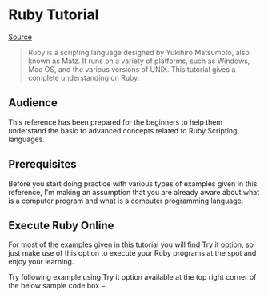 # Ruby Tutorial

[Source](http://www.tutorialspoint.com/ruby/index.htm)

> Ruby is a scripting language designed by Yukihiro Matsumoto, also known as Matz. It runs on a variety of platforms, such as Windows, Mac OS, and the various versions of UNIX. This tutorial gives a complete understanding on Ruby.

## Audience

This reference has been prepared for the beginners to help them understand the basic to advanced concepts related to Ruby Scripting languages.

## Prerequisites

Before you start doing practice with various types of examples given in this reference, I'm making an assumption that you are already aware about what is a computer program and what is a computer programming language.

## Execute Ruby Online

For most of the examples given in this tutorial you will find Try it option, so just make use of this option to execute your Ruby programs at the spot and enjoy your learning.

Try following example using Try it option available at the top right corner of the below sample code box −
